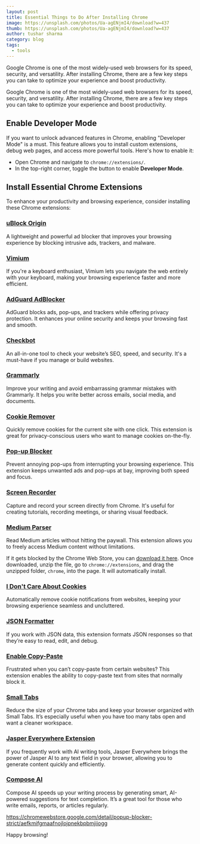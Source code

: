 ```yaml
---
layout: post
title: Essential Things to Do After Installing Chrome
image: https://unsplash.com/photos/Ua-agENjmI4/download?w=437
thumb: https://unsplash.com/photos/Ua-agENjmI4/download?w=437
author: tushar sharma
category: blog
tags:
  - tools
---
```


Google Chrome is one of the most widely-used web browsers for its speed, security, and versatility. After installing Chrome, there are a few key steps you can take to optimize your experience and boost productivity.<!-- truncate_here -->

Google Chrome is one of the most widely-used web browsers for its speed, security, and versatility. After installing Chrome, there are a few key steps you can take to optimize your experience and boost productivity.

## Enable Developer Mode
If you want to unlock advanced features in Chrome, enabling "Developer Mode" is a must. This feature allows you to install custom extensions, debug web pages, and access more powerful tools. Here's how to enable it:

- Open Chrome and navigate to `chrome://extensions/`.
- In the top-right corner, toggle the button to enable **Developer Mode**.

## Install Essential Chrome Extensions

To enhance your productivity and browsing experience, consider installing these Chrome extensions:

### [uBlock Origin](https://chrome.google.com/webstore/detail/ublock-origin/cjpalhdlnbpafiamejdnhcphjbkeiagm)
A lightweight and powerful ad blocker that improves your browsing experience by blocking intrusive ads, trackers, and malware.

### [Vimium](https://chrome.google.com/webstore/detail/vimium/dbepggeogbaibhgnhhndojpepiihcmeb)
If you're a keyboard enthusiast, Vimium lets you navigate the web entirely with your keyboard, making your browsing experience faster and more efficient.

### [AdGuard AdBlocker](https://chrome.google.com/webstore/detail/adguard-adblocker/bgnkhhnnamicmpeenaelnjfhikgbkllg)
AdGuard blocks ads, pop-ups, and trackers while offering privacy protection. It enhances your online security and keeps your browsing fast and smooth.  

### [Checkbot](https://chrome.google.com/webstore/detail/checkbot-seo-web-speed-se/dagohlmlhagincbfilmkadjgmdnkjinl) 
An all-in-one tool to check your website’s SEO, speed, and security. It's a must-have if you manage or build websites.

### [Grammarly](https://chrome.google.com/webstore/detail/grammarly-for-chrome/kbfnbcaeplbcioakkpcpgfkobkghlhen?hl=en)
Improve your writing and avoid embarrassing grammar mistakes with Grammarly. It helps you write better across emails, social media, and documents.

### [Cookie Remover](https://chrome.google.com/webstore/detail/cookie-remover/kcgpggonjhmeaejebeoeomdlohicfhce?hl=en)
Quickly remove cookies for the current site with one click. This extension is great for privacy-conscious users who want to manage cookies on-the-fly.

### [Pop-up Blocker](https://chrome.google.com/webstore/detail/pop-up-blocker-for-chrome/bkkbcggnhapdmkeljlodobbkopceiche)
Prevent annoying pop-ups from interrupting your browsing experience. This extension keeps unwanted ads and pop-ups at bay, improving both speed and focus.

### [Screen Recorder](https://chrome.google.com/webstore/detail/screen-recorder/hniebljpgcogalllopnjokppmgbhaden)
Capture and record your screen directly from Chrome. It's useful for creating tutorials, recording meetings, or sharing visual feedback.

### [Medium Parser](https://chrome.google.com/webstore/detail/medium-parser/egejbknaophaadmhijkepokfchkbnelc)
Read Medium articles without hitting the paywall. This extension allows you to freely access Medium content without limitations.

If it gets blocked by the Chrome Web Store, you can [download it here](https://github.com/Xatta-Trone/medium-parser-extension/archive/refs/heads/main.zip). Once downloaded, unzip the file, go to `chrome://extensions`, and drag the unzipped folder, `chrome`,  into the page. It will automatically install.

### [I Don't Care About Cookies](https://chrome.google.com/webstore/detail/i-dont-care-about-cookies/fihnjjcciajhdojfnbdddfaoknhalnja)
Automatically remove cookie notifications from websites, keeping your browsing experience seamless and uncluttered.

### [JSON Formatter](https://chrome.google.com/webstore/detail/json-formatter/bcjindcccaagfpapjjmafapmmgkkhgoa/related?hl=en)
If you work with JSON data, this extension formats JSON responses so that they’re easy to read, edit, and debug.

### [Enable Copy-Paste](https://chromewebstore.google.com/detail/enable-copypaste/leghnagnephbfcencnbonkbdimeokhem?hl=en)
Frustrated when you can’t copy-paste from certain websites? This extension enables the ability to copy-paste text from sites that normally block it.

### [Small Tabs](https://chromewebstore.google.com/detail/small-tabs/ebfkcjpfhipceldaglgmaihlacpcomgj)
Reduce the size of your Chrome tabs and keep your browser organized with Small Tabs. It’s especially useful when you have too many tabs open and want a cleaner workspace.

### [Jasper Everywhere Extension](https://chromewebstore.google.com/detail/jasper-everywhere-extensi/bpiohchncadidhohcajcnoelomephkdd)
If you frequently work with AI writing tools, Jasper Everywhere brings the power of Jasper AI to any text field in your browser, allowing you to generate content quickly and efficiently.

### [Compose AI](https://chromewebstore.google.com/detail/compose-ai-ai-powered-wri/ddlbpiadoechcolndfeaonajmngmhblj?hl=en)
Compose AI speeds up your writing process by generating smart, AI-powered suggestions for text completion. It’s a great tool for those who write emails, reports, or articles regularly.


https://chromewebstore.google.com/detail/popup-blocker-strict/aefkmifgmaafnojlojpnekbpbmjiiogg

Happy browsing!
